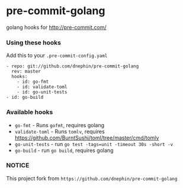 
pre-commit-golang
=================

golang hooks for http://pre-commit.com/

### Using these hooks

Add this to your `.pre-commit-config.yaml`

    - repo: git://github.com/dnephin/pre-commit-golang
      rev: master
      hooks:
        - id: go-fmt
        - id: validate-toml
        - id: go-unit-tests
	- id: go-build

### Available hooks

- `go-fmt` - Runs `gofmt`, requires golang
- `validate-toml` - Runs `tomlv`, requires
   https://github.com/BurntSushi/toml/tree/master/cmd/tomlv
- `go-unit-tests` - run `go test -tags=unit -timeout 30s -short -v`
- `go-build` - run `go build`, requires golang

### NOTICE

This project fork from `https://github.com/dnephin/pre-commit-golang`
